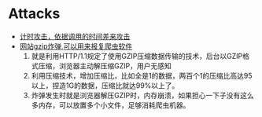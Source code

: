 # Attacks

- [计时攻击，依据调用的时间差来攻击](../articles/time.attacks.md)
- [网站gzip炸弹,可以用来报复爬虫软件](http://da.dadaaierer.com/?p=577)
    1. 就是利用HTTP/1.1规定了使用GZIP压缩数据传输的技术，后台以GZIP格式压缩，浏览器主动解压缩GZIP，用户无感知
    2. 利用压缩技术，增加压缩比，比如全是1的数据，两百个1的压缩比高达95以上，捏造1G的数据，压缩比就达99%以上了。
    3. 炸弹发生时就是浏览器解压GZIP时，内存崩溃，如果担心一下子没有这么多内存，可以放置多个小文件，足够消耗爬虫机器。